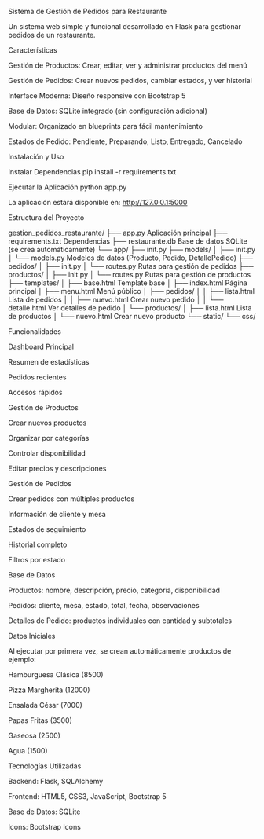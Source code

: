 Sistema de Gestión de Pedidos para Restaurante

Un sistema web simple y funcional desarrollado en Flask para gestionar pedidos de un restaurante.

Características

Gestión de Productos: Crear, editar, ver y administrar productos del menú

Gestión de Pedidos: Crear nuevos pedidos, cambiar estados, y ver historial

Interface Moderna: Diseño responsive con Bootstrap 5

Base de Datos: SQLite integrado (sin configuración adicional)

Modular: Organizado en blueprints para fácil mantenimiento

Estados de Pedido: Pendiente, Preparando, Listo, Entregado, Cancelado

Instalación y Uso

Instalar Dependencias
pip install -r requirements.txt

Ejecutar la Aplicación
python app.py

La aplicación estará disponible en: http://127.0.0.1:5000

Estructura del Proyecto

gestion_pedidos_restaurante/
├── app.py Aplicación principal
├── requirements.txt Dependencias
├── restaurante.db Base de datos SQLite (se crea automáticamente)
└── app/
├── init.py
├── models/
│ ├── init.py
│ └── models.py Modelos de datos (Producto, Pedido, DetallePedido)
├── pedidos/
│ ├── init.py
│ └── routes.py Rutas para gestión de pedidos
├── productos/
│ ├── init.py
│ └── routes.py Rutas para gestión de productos
├── templates/
│ ├── base.html Template base
│ ├── index.html Página principal
│ ├── menu.html Menú público
│ ├── pedidos/
│ │ ├── lista.html Lista de pedidos
│ │ ├── nuevo.html Crear nuevo pedido
│ │ └── detalle.html Ver detalles de pedido
│ └── productos/
│ ├── lista.html Lista de productos
│ └── nuevo.html Crear nuevo producto
└── static/
└── css/

Funcionalidades

Dashboard Principal

Resumen de estadísticas

Pedidos recientes

Accesos rápidos

Gestión de Productos

Crear nuevos productos

Organizar por categorías

Controlar disponibilidad

Editar precios y descripciones

Gestión de Pedidos

Crear pedidos con múltiples productos

Información de cliente y mesa

Estados de seguimiento

Historial completo

Filtros por estado

Base de Datos

Productos: nombre, descripción, precio, categoría, disponibilidad

Pedidos: cliente, mesa, estado, total, fecha, observaciones

Detalles de Pedido: productos individuales con cantidad y subtotales

Datos Iniciales

Al ejecutar por primera vez, se crean automáticamente productos de ejemplo:

Hamburguesa Clásica (8500)

Pizza Margherita (12000)

Ensalada César (7000)

Papas Fritas (3500)

Gaseosa (2500)

Agua (1500)

Tecnologías Utilizadas

Backend: Flask, SQLAlchemy

Frontend: HTML5, CSS3, JavaScript, Bootstrap 5

Base de Datos: SQLite

Icons: Bootstrap Icons